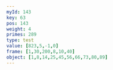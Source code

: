 ```yaml
---
myId: 143
key: 63
pos: 143
weight: 4
primes: 289
type: test
value: [823,5,-1,0]
frame: [1,30,200,8,10,40]
object: [1,8,14,25,45,56,66,73,80,89]
---
```

